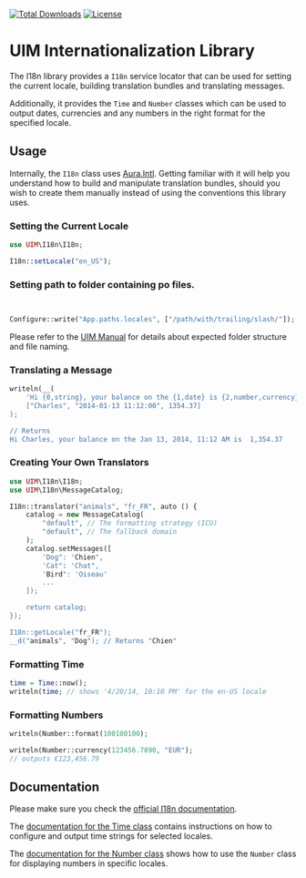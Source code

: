 [![Total Downloads](https://img.shields.io/packagist/dt/UIM/i18n.svg?style=flat-square)](https://packagist.org/catalogs/UIM/i18n)
[![License](https://img.shields.io/badge/license-MIT-blue.svg?style=flat-square)](LICENSE.txt)

# UIM Internationalization Library

The I18n library provides a `I18n` service locator that can be used for setting
the current locale, building translation bundles and translating messages.

Additionally, it provides the `Time` and `Number` classes which can be used to
output dates, currencies and any numbers in the right format for the specified locale.

## Usage

Internally, the `I18n` class uses [Aura.Intl](https://github.com/auraphp/Aura.Intl).
Getting familiar with it will help you understand how to build and manipulate translation bundles,
should you wish to create them manually instead of using the conventions this library uses.

### Setting the Current Locale

```php
use UIM\I18n\I18n;

I18n::setLocale("en_US");
```

### Setting path to folder containing po files.

```php


Configure::write("App.paths.locales", ["/path/with/trailing/slash/"]);
```

Please refer to the [UIM Manual](https://book.UIM.org/5/en/core-libraries/internationalization-and-localization.html#language-files) for details
about expected folder structure and file naming.

### Translating a Message

```php
writeln(__(
    'Hi {0,string}, your balance on the {1,date} is {2,number,currency}",
    ["Charles", "2014-01-13 11:12:00", 1354.37]
);

// Returns
Hi Charles, your balance on the Jan 13, 2014, 11:12 AM is  1,354.37
```

### Creating Your Own Translators

```php
use UIM\I18n\I18n;
use UIM\I18n\MessageCatalog;

I18n::translator("animals", "fr_FR", auto () {
    catalog = new MessageCatalog(
        "default", // The formatting strategy (ICU)
        "default", // The fallback domain
    );
    catalog.setMessages([
        'Dog": 'Chien",
        'Cat": 'Chat",
        'Bird": 'Oiseau'
        ...
    ]);

    return catalog;
});

I18n::getLocale("fr_FR");
__d("animals", "Dog"); // Returns "Chien"
```

### Formatting Time

```php
time = Time::now();
writeln(time; // shows '4/20/14, 10:10 PM' for the en-US locale
```

### Formatting Numbers

```php
writeln(Number::format(100100100);
```

```php
writeln(Number::currency(123456.7890, "EUR");
// outputs €123,456.79
```

## Documentation

Please make sure you check the [official I18n
documentation](https://book.UIM.org/5/en/core-libraries/internationalization-and-localization.html).

The [documentation for the Time
class](https://book.UIM.org/5/en/core-libraries/time.html) contains
instructions on how to configure and output time strings for selected locales.

The [documentation for the Number
class](https://book.UIM.org/5/en/core-libraries/number.html) shows how to
use the `Number` class for displaying numbers in specific locales.
